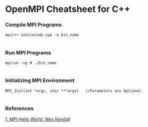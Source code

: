 # OpenMPI Cheatsheet for C++

### Compile MPI Programs 
`mpic++ sourcecode.cpp -o bin_name`
#

### Run MPI Programs
`mpirun -np # ./bin_name` 
#

### Initializing MPI Environment
`MPI_Init(int *argc, char ***argv)   //Parameters are Optional.`
#



### References
[1. MPI Hello World, Wes Kendall](https://mpitutorial.com/tutorials/mpi-hello-world/) 
